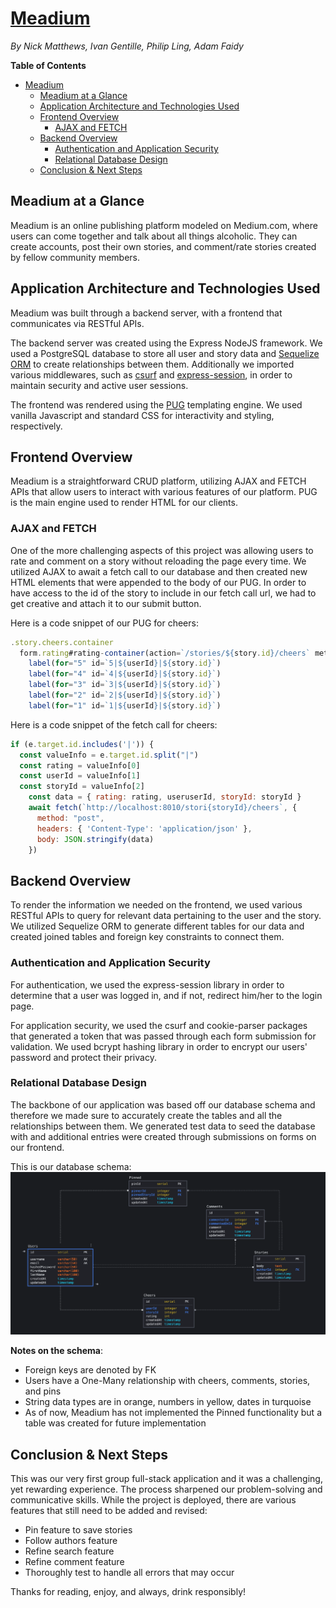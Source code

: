 # [Meadium](https://meadium-app.herokuapp.com/)
*By Nick Matthews, Ivan Gentille, Philip Ling, Adam Faidy*

**Table of Contents**
- [Meadium](#meadium)
  - [Meadium at a Glance](#meadium-at-a-glance)
  - [Application Architecture and Technologies Used](#application-architecture-and-technologies-used)
  - [Frontend Overview](#frontend-overview)
    - [AJAX and FETCH](#ajax-and-fetch)
  - [Backend Overview](#backend-overview)
    - [Authentication and Application Security](#authentication-and-application-security)
    - [Relational Database Design](#relational-database-design)
  - [Conclusion & Next Steps](#conclusion--next-steps)

## Meadium at a Glance

Meadium is an online publishing platform modeled on Medium.com, where users can come together and talk about all things alcoholic. They can create accounts, post their own stories, and comment/rate stories created by fellow community members.

## Application Architecture and Technologies Used

Meadium was built through a backend server, with a frontend that communicates via RESTful APIs.

The backend server was created using the Express NodeJS framework. We used a PostgreSQL database to store all user and story data and [Sequelize ORM](https://sequelize.org/) to create relationships between them. Additionally we imported various middlewares, such as [csurf](https://www.npmjs.com/package/csurf) and [express-session](https://www.npmjs.com/package/express-session), in order to maintain security and active user sessions.

The frontend was rendered using the [PUG](https://pugjs.org/api/getting-started.html) templating engine. We used vanilla Javascript and standard CSS for interactivity and styling, respectively.

## Frontend Overview

Meadium is a straightforward CRUD platform, utilizing AJAX and FETCH APIs that allow users to interact with various features of our platform. PUG is the main engine used to render HTML for our clients.

### AJAX and FETCH

One of the more challenging aspects of this project was allowing users to rate and comment on a story without reloading the page every time. We utilized AJAX to await a fetch call to our database and then created new HTML elements that were appended to the body of our PUG. In order to have access to the id of the story to include in our fetch call url, we had to get creative and attach it to our submit button.

Here is a code snippet of our PUG for cheers:

```js
.story.cheers.container
  form.rating#rating-container(action=`/stories/${story.id}/cheers` method="post")
    label(for="5" id=`5|${userId}|${story.id}`)
    label(for="4" id=`4|${userId}|${story.id}`)
    label(for="3" id=`3|${userId}|${story.id}`)
    label(for="2" id=`2|${userId}|${story.id}`)
    label(for="1" id=`1|${userId}|${story.id}`)
```

Here is a code snippet of the fetch call for cheers:

```js
if (e.target.id.includes('|')) {
  const valueInfo = e.target.id.split("|")
  const rating = valueInfo[0]
  const userId = valueInfo[1]
  const storyId = valueInfo[2]
    const data = { rating: rating, useruserId, storyId: storyId }
    await fetch(`http://localhost:8010/stori{storyId}/cheers`, {
      method: "post",
      headers: { 'Content-Type': 'application/json' },
      body: JSON.stringify(data)
    })
```
## Backend Overview

To render the information we needed on the frontend, we used various RESTful APIs to query for relevant data pertaining to the user and the story. We utilized Sequelize ORM to generate different tables for our data and created joined tables and foreign key constraints to connect them.

### Authentication and Application Security

For authentication, we used the express-session library in order to determine that a user was logged in, and if not, redirect him/her to the login page.

For application security, we used the csurf and cookie-parser packages that generated a token that was passed through each form submission for validation. We used bcrypt hashing library in order to encrypt our users' password and protect their privacy.

### Relational Database Design

The backbone of our application was based off our database schema and therefore we made sure to accurately create the tables and all the relationships between them. We generated test data to seed the database with and additional entries were created through submissions on forms on our frontend.

This is our database schema:
![Meadium Database Schema](./db_schema_screenshot.png)

**Notes on the schema**:
* Foreign keys are denoted by FK
* Users have a One-Many relationship with cheers, comments, stories, and pins
* String data types are in orange, numbers in yellow, dates in turquoise
* As of now, Meadium has not implemented the Pinned functionality but a table was created for future implementation

## Conclusion & Next Steps

This was our very first group full-stack application and it was a challenging, yet rewarding experience. The process sharpened our problem-solving and communicative skills. While the project is deployed, there are various features that still need to be added and revised:

* Pin feature to save stories
* Follow authors feature
* Refine search feature
* Refine comment feature
* Thoroughly test to handle all errors that may occur


Thanks for reading, enjoy, and always, drink responsibly!
